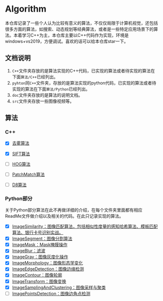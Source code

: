 # Algorithm

本仓库记录了一些个人认为比较有意义的算法，不仅仅局限于计算机视觉，还包括很多方面的算法，如搜索、动态规划等经典算法，或者是一些特定应用场景下的算法。本着学习C++为主，本仓库主要以C++代码作为实现，环境是windows+vs2019，方便调试。喜欢的话可以给本仓库star一下。


## 文档说明

1. `C++`文件夹存放的是算法实现的C++代码，已实现的算法或者待实现的算法在下面`算法/C++`已经列出。
2. `pyhton`同`C++`文件夹，存放的是算法实现的python代码，已实现的算法或者待实现的算法在下面`算法/Python`已经列出。
3. `doc`文件夹存放的是算法的说明文档。
4. `src`文件夹存放一些图像视频等。


## 算法

### C++

- [x] [去雾算法](./doc/%E5%8E%BB%E9%9B%BE%E7%AE%97%E6%B3%95.md)
- [x] [SIFT算法](./doc/SIFT%E7%AE%97%E6%B3%95.md)
- [ ] [HOG算法](./doc/HOG%E7%AE%97%E6%B3%95.md)
- [ ] [PatchMatch算法](./doc/PatchMatch%E7%AE%97%E6%B3%95.md)
- [ ] [D8算法](./doc/D8%E7%AE%97%E6%B3%95.md)


### Python部分

关于Python部分算法在此不再做详细的介绍，在每个文件夹里面都有相应ReadMe文件做介绍以及相关的代码。在此只记录实现的算法。

- [x]  [ImageSimilarity：图像匹配算法，包括相似性度量的感知哈希算法、模板匹配算法、银行卡号识别实战。](./python/ImageSimilarity/ReadMe.md)
- [x]  [ImageSegment：图像分割算法](./python/ImageSegment/ReadMe.md)
- [x]  [ImageMask：Mask掩膜操作](./python/ImageMask/Main.ipynb)
- [x]  [ImageBlur：滤波](./python/ImageBlur/)
- [x]  [ImageGray：图像灰度化操作](./python/ImageGray/main.ipynb)
- [x]  [ImageMorphology：图像形态学变化](./python/ImageMorphology/ReadMe.md)
- [x]  [ImageEdgeDetection：图像边缘检测](./python/ImageEdgeDetection/main.ipynb)
- [x]  [ImageContour：图像轮廓](./python/ImageContour/main.ipynb)
- [x]  [ImageTransform：图像变换](./python/ImageTransform/ReadMe.md)
- [x]  [ImageSamplingAndClustering：图像采样与聚类](./python/ImageSamplingAndClustering/)
- [ ]  [ImagePointsDetection：图像边角点检测](./python/ImagePointsDetection/)
